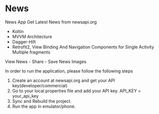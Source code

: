 # News
News App
Get Latest News from newsapi.org

* Koltin
* MVVM Architecture
* Dagger-Hilt
* Retrofit2, View Binding And Navigation Components for Single Activity Multiple fragments

View News - Share - Save News Images


In order to run the application, please follow the following steps

1. Create an account at newsapi.org and get your API key(developer/commercial)
2. Go to your local.properties file and add your API key.   API_KEY = your_api_key 
3. Sync and Rebuild the project.
4. Run the app in emulator/phone.
